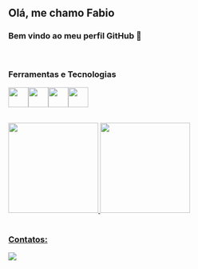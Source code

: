 ## Olá, me chamo Fabio

### Bem vindo ao meu perfil GitHub 👋

<br />

### Ferramentas e Tecnologias

<img src="https://cdn.jsdelivr.net/gh/devicons/devicon/icons/javascript/javascript-original.svg" width="40" height="40" /><img src="https://cdn.jsdelivr.net/gh/devicons/devicon/icons/css3/css3-original.svg" width="40" height="40" /><img src="https://cdn.jsdelivr.net/gh/devicons/devicon/icons/html5/html5-original.svg" width="40" height="40"/><img src="https://cdn.jsdelivr.net/gh/devicons/devicon/icons/react/react-original.svg" width="40" height="40"/>

<div>
<br />
<a href="https://github.com/FabioCeleste/FabioCeleste">
  <img height="180em" src="https://github-readme-stats.vercel.app/api/top-langs/?username=fabioceleste&layout=compact&theme=github_dark"/>
  <img height="180em" src="https://github-readme-stats.vercel.app/api?username=FabioCeleste&show_icons=true&theme=github_dark&include_all_commits=true&count_private=true"/>
</div>
<br />

### Contatos:
<div>
<a href="https://www.linkedin.com/in/fabio-da-silva-celeste-b71560158/" target="_blank"><img src="https://img.shields.io/badge/-LinkedIn-%230077B5?style=for-the-badge&logo=linkedin&logoColor=white" target="_blank"></a>   
</div>
